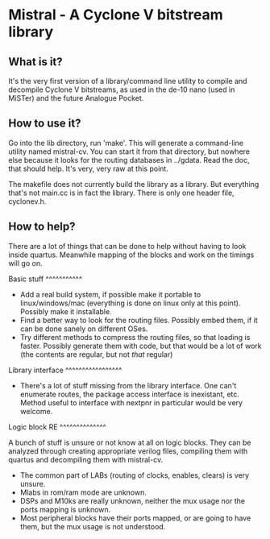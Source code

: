 Mistral - A Cyclone V bitstream library
=======================================

What is it?
-----------

It's the very first version of a library/command line utility to
compile and decompile Cyclone V bitstreams, as used in the de-10 nano
(used in MiSTer) and the future Analogue Pocket.


How to use it?
--------------

Go into the lib directory, run 'make'.  This will generate a
command-line utility named mistral-cv.  You can start it from that
directory, but nowhere else because it looks for the routing databases
in ../gdata.  Read the doc, that should help.  It's very, very raw at
this point.

The makefile does not currently build the library as a library.  But
everything that's not main.cc is in fact the library.  There is only
one header file, cyclonev.h.


How to help?
------------

There are a lot of things that can be done to help without having to
look inside quartus.  Meanwhile mapping of the blocks and work on the
timings will go on.


Basic stuff
^^^^^^^^^^^

* Add a real build system, if possible make it portable to
  linux/windows/mac (everything is done on linux only at this point).
  Possibly make it installable.
* Find a better way to look for the routing files.  Possibly embed
  them, if it can be done sanely on different OSes.
* Try different methods to compress the routing files, so that loading
  is faster.  Possibly generate them with code, but that would be a
  lot of work (the contents are regular, but not *that* regular)


Library interface
^^^^^^^^^^^^^^^^^

* There's a lot of stuff missing from the library interface.  One
  can't enumerate routes, the package access interface is inexistant,
  etc.  Method useful to interface with nextpnr in particular would be
  very welcome.


Logic block RE
^^^^^^^^^^^^^^

A bunch of stuff is unsure or not know at all on logic blocks.  They
can be analyzed through creating appropriate verilog files, compiling
them with quartus and decompiling them with mistral-cv.

* The common part of LABs (routing of clocks, enables, clears) is very unsure.
* Mlabs in rom/ram mode are unknown.
* DSPs and M10ks are really unknown, neither the mux usage nor the
  ports mapping is unknown.
* Most peripheral blocks have their ports mapped, or are going to have
  them, but the mux usage is not understood.
